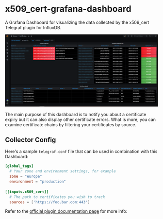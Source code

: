 # x509_cert-grafana-dashboard

A Grafana Dashboard for visualizing the data collected by the x509_cert Telegraf plugin for InfluxDB.

![Screenshot](./Screenshot.png)

The main purpose of this dashboard is to notify you about a certificate expiry but it can also display other certificate errors.
What is more, you can examine certificate chains by filtering your certificates by source.

## Collector Config

Here's a sample `telegraf.conf` file that can be used in combination with this Dashboard:
```toml
[global_tags]
  # Your zone and environment settings, for example
  zone = "europe"
  environment = "production"

[[inputs.x509_cert]]
  # The path to certificates you wish to track
  sources = ['https://foo.bar.com:443']
```

Refer to the [official plugin documentation page](https://github.com/influxdata/telegraf/tree/master/plugins/inputs/x509_cert) for more info:
